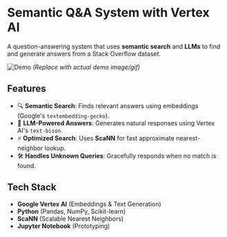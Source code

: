 # Semantic Q&A System with Vertex AI

A question-answering system that uses **semantic search** and **LLMs** to find and generate answers from a Stack Overflow dataset.

![Demo](https://via.placeholder.com/600x400?text=Demo+GIF+Here) *(Replace with actual demo image/gif)*

## Features
- 🔍 **Semantic Search**: Finds relevant answers using embeddings (Google's `textembedding-gecko`).
- 💬 **LLM-Powered Answers**: Generates natural responses using Vertex AI's `text-bison`.
- ⚡ **Optimized Search**: Uses **ScaNN** for fast approximate nearest-neighbor lookup.
- 🛠️ **Handles Unknown Queries**: Gracefully responds when no match is found.

## Tech Stack
- **Google Vertex AI** (Embeddings & Text Generation)
- **Python** (Pandas, NumPy, Scikit-learn)
- **ScaNN** (Scalable Nearest Neighbors)
- **Jupyter Notebook** (Prototyping)

